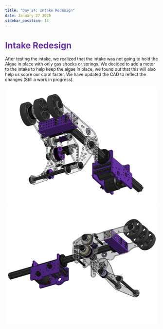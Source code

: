```yaml
---
title: "Day 24: Intake Redesign"
date: January 27 2025
sidebar_position: 14
---
```


# <span style="color:#6b35aa">Intake Redesign</span>

After testing the intake, we realized that the intake was not going to hold the Algae in place with only gas shocks or springs. We decided to add a motor to the intake to help keep the algae in place, we found out that this will also help us score our coral faster. We have updated the CAD to reflect the changes (Still a work in progress).

<div align="center">

![Intake](7421-25-A-0400%20_%20INTAKE%20_.png)
![Intake](<7421-25-A-0400%20_%20INTAKE%20_%20(1).png>)

</div>
